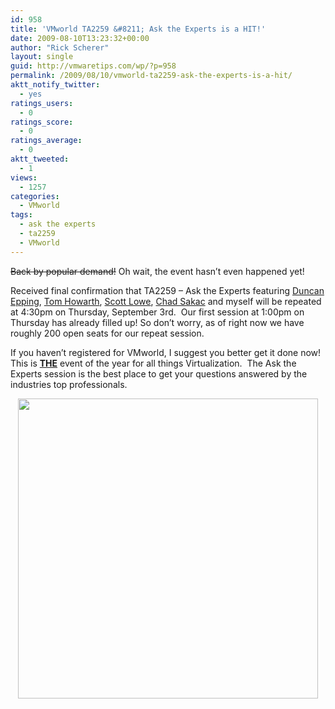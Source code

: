 ```yaml
---
id: 958
title: 'VMworld TA2259 &#8211; Ask the Experts is a HIT!'
date: 2009-08-10T13:23:32+00:00
author: "Rick Scherer"
layout: single
guid: http://vmwaretips.com/wp/?p=958
permalink: /2009/08/10/vmworld-ta2259-ask-the-experts-is-a-hit/
aktt_notify_twitter:
  - yes
ratings_users:
  - 0
ratings_score:
  - 0
ratings_average:
  - 0
aktt_tweeted:
  - 1
views:
  - 1257
categories:
  - VMworld
tags:
  - ask the experts
  - ta2259
  - VMworld
---
```

<span style="text-decoration: line-through;">Back by popular demand!</span> Oh wait, the event hasn&#8217;t even happened yet!

Received final confirmation that TA2259 &#8211; Ask the Experts featuring <a href="http://www.yellow-bricks.com/" target="_new">Duncan Epping</a>, <a href="http://www.planetvm.net/" target="_new">Tom Howarth</a>, <a href="http://blog.scottlowe.org/" target="_new">Scott Lowe</a>, <a href="http://virtualgeek.typepad.com/" target="_new">Chad Sakac</a> and myself will be repeated at 4:30pm on Thursday, September 3rd.  Our first session at 1:00pm on Thursday has already filled up! So don&#8217;t worry, as of right now we have roughly 200 open seats for our repeat session.

If you haven&#8217;t registered for VMworld, I suggest you better get it done now!  This is <span style="text-decoration: underline;"><strong>THE</strong></span> event of the year for all things Virtualization.  The Ask the Experts session is the best place to get your questions answered by the industries top professionals.

<p style="text-align: center;">
  <a href="http://www.vmworld.com/registration.jspa" target="_blank"><img class="aligncenter" src="http://www.vmworld.com/images/vmw09/hero_vmworld2009.gif" alt="" width="480" /></a>
</p>